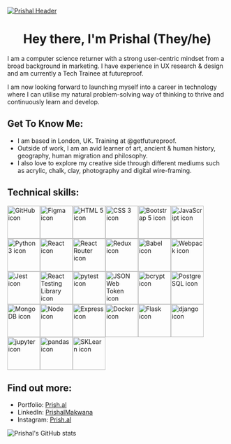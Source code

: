 [![Prishal Header](https://prish.al/images/Headers/PrishalMakwanaHeader_3.png "Header")](https://prish.al/)

<h1 align="center">Hey there, I'm Prishal (They/he)</h1>

I am a computer science returner with a strong user-centric mindset from a broad background in marketing. I have experience in UX research & design and am currently a Tech Trainee at futureproof.

I am now looking forward to launching myself into a career in technology where I can utilise my natural problem-solving way of thinking to thrive and continuously learn and develop.

<h2> Get To Know Me:</h2>

- I am based in London, UK. Training at @getfutureproof.
- Outside of work, I am an avid learner of art, ancient & human history, geography, human migration and philosophy.
- I also love to explore my creative side through different mediums such as acrylic, chalk, clay, photography and digital wire-framing.

<h2> Technical skills:</h2>


<a href="https://github.com/" title="GitHub"><img src="https://prish.al/images/github-tech-skills/github.png" alt="GitHub icon" width="75px"></a><a href="https://" title="Figma"><img src="https://prish.al/images/github-tech-skills/figma.png" alt="Figma icon" width="75px"></a><a href="https://" title="HTML 5"><img src="https://prish.al/images/github-tech-skills/html.png" alt="HTML 5 icon" width="75px"></a><a href="https://" title="CSS 3"><img src="https://prish.al/images/github-tech-skills/css.png" alt="CSS 3 icon" width="75px"></a><a href="https://" title="Bootstrap 4/5"><img src="https://prish.al/images/github-tech-skills/bootstrap.png" alt="Bootstrap 5 icon" width="75px"></a><a href="https://" title="JavaScript ES5/6"><img src="https://prish.al/images/github-tech-skills/javascript.png" alt="JavaScript icon" width="75px"></a><a href="https://" title="Python 3"><img src="https://prish.al/images/github-tech-skills/python.png" alt="Python 3 icon" width="75px"></a><a href="https://" title="React"><img src="https://prish.al/images/github-tech-skills/react.png" alt="React icon" width="75px"></a><a href="https://" title="React Router"><img src="https://prish.al/images/github-tech-skills/react_router.png" alt="React Router icon" width="75px"></a><a href="https://" title="Redux"><img src="https://prish.al/images/github-tech-skills/redux.png" alt="Redux icon" width="75px"></a><a href="https://" title="Babel"><img src="https://prish.al/images/github-tech-skills/babel.png" alt="Babel icon" width="75px"></a><a href="https://" title="Webpack"><img src="https://prish.al/images/github-tech-skills/webpack.png" alt="Webpack icon" width="75px"></a><a href="https://" title="Jest"><img src="https://prish.al/images/github-tech-skills/jest.png" alt="Jest icon" width="75px"></a><a href="https://" title="React Testing Library"><img src="https://prish.al/images/github-tech-skills/testing_library.png" alt="React Testing Library icon" width="75px"></a><a href="https://" title="pytest"><img src="https://prish.al/images/github-tech-skills/pytest.png" alt="pytest icon" width="75px"></a><a href="https://" title="JSON Web Token"><img src="https://prish.al/images/github-tech-skills/json_web_token.png" alt="JSON Web Token icon" width="75px"></a><a href="https://" title="bcrypt"><img src="https://prish.al/images/github-tech-skills/bcrypt.png" alt="bcrypt icon" width="75px"></a><a href="https://" title="PostgreSQL"><img src="https://prish.al/images/github-tech-skills/postgresql.png" alt="PostgreSQL icon" width="75px"></a><a href="https://" title="MongoDB"><img src="https://prish.al/images/github-tech-skills/mongodb.png" alt="MongoDB icon" width="75px"></a><a href="https://" title="Node"><img src="https://prish.al/images/github-tech-skills/node.png" alt="Node icon" width="75px"></a><a href="https://" title="Express"><img src="https://prish.al/images/github-tech-skills/express.png" alt="Express icon" width="75px"></a><a href="https://" title="Docker"><img src="https://prish.al/images/github-tech-skills/docker.png" alt="Docker icon" width="75px"></a><a href="https://" title="Flask"><img src="https://prish.al/images/github-tech-skills/flask.png" alt="Flask icon" width="75px"></a><a href="https://" title="django"><img src="https://prish.al/images/github-tech-skills/django.png" alt="django icon" width="75px"></a><a href="https://" title="jupyter"><img src="https://prish.al/images/github-tech-skills/jupyter.png" alt="jupyter icon" width="75px"></a><a href="https://" title="pandas"><img src="https://prish.al/images/github-tech-skills/pandas.png" alt="pandas icon" width="75px"></a><a href="https://" title="SKLearn"><img src="https://prish.al/images/github-tech-skills/sklearn.png" alt="SKLearn icon" width="75px"></a>


<h2> Find out more:</h2>

<ul>
<li>Portfolio: <a href="https://prish.al"><i class="bi bi-file-person"></i> Prish.al</a></li>
<li>LinkedIn: <a href="https://www.linkedin.com/in/prishalmakwana/"><i class="bi bi-linkedin"></i>PrishalMakwana</a></li>
<li>Instagram: <a href="https://www.instagram.com/prish.al"><i class="bi bi-instagram"></i>Prish.al</a></li>
</ul>

![Prishal's GitHub stats](https://github-readme-stats.vercel.app/api?username=prishalm&show_icons=true&theme=dark)
